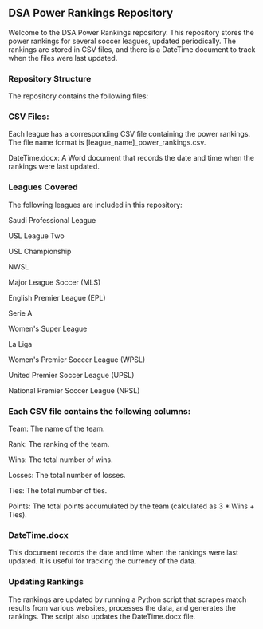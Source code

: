 ## DSA Power Rankings Repository
Welcome to the DSA Power Rankings repository. This repository stores the power rankings for several soccer leagues, updated periodically. The rankings are stored in CSV files, and there is a DateTime document to track when the files were last updated.


### Repository Structure

The repository contains the following files:


### CSV Files: 

Each league has a corresponding CSV file containing the power rankings. The file name format is [league_name]_power_rankings.csv.


DateTime.docx: A Word document that records the date and time when the rankings were last updated.

### Leagues Covered
The following leagues are included in this repository:

Saudi Professional League

USL League Two

USL Championship

NWSL

Major League Soccer (MLS)

English Premier League (EPL)

Serie A

Women's Super League

La Liga

Women's Premier Soccer League (WPSL)

United Premier Soccer League (UPSL)

National Premier Soccer League (NPSL)

### Each CSV file contains the following columns:

Team: The name of the team.

Rank: The ranking of the team.

Wins: The total number of wins.

Losses: The total number of losses.

Ties: The total number of ties.

Points: The total points accumulated by the team (calculated as 3 * Wins + Ties).

### DateTime.docx

This document records the date and time when the rankings were last updated. It is useful for tracking the currency of the data.

### Updating Rankings
The rankings are updated by running a Python script that scrapes match results from various websites, processes the data, and generates the rankings. The script also updates the DateTime.docx file.
